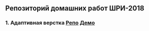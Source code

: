 ## Репозиторий домашних работ ШРИ-2018
### 1. Адаптивная верстка [Репо](https://github.com/Pomkaize/shri-homework/tree/master/docs/homework-1) [Демо](https://pomkaize.github.io/shri-homework/homework-1/index.html)
